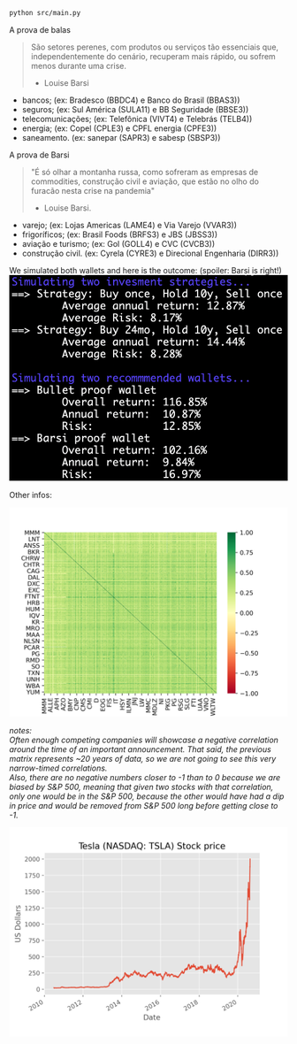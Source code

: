 ```sh
python src/main.py
```

A prova de balas

> São setores perenes, com produtos ou serviços tão essenciais que, 
> independentemente do cenário, recuperam mais rápido, ou sofrem menos durante 
> uma crise. 
> - Louise Barsi

- bancos;               (ex: Bradesco (BBDC4) e Banco do Brasil (BBAS3))
- seguros;              (ex: Sul América (SULA11) e BB Seguridade (BBSE3))
- telecomunicações;     (ex: Telefônica (VIVT4) e Telebrás (TELB4))
- energia;              (ex: Copel (CPLE3) e CPFL energia (CPFE3))
- saneamento.           (ex: sanepar (SAPR3) e sabesp (SBSP3))


A prova de Barsi
> "É só olhar a montanha russa, como sofreram as empresas de commodities, 
> construção civil e aviação, que estão no olho do furacão nesta crise na 
> pandemia"
> - Louise Barsi.

- varejo;               (ex: Lojas Americas (LAME4) e Via Varejo (VVAR3))
- frigoríficos;         (ex: Brasil Foods (BRFS3) e JBS (JBSS3))
- aviação e turismo;    (ex: Gol (GOLL4) e CVC (CVCB3))
- construção civil.     (ex: Cyrela (CYRE3) e Direcional Engenharia (DIRR3))

We simulated both wallets and here is the outcome: (spoiler: Barsi is right!)
![Simulating Barsi's wallets](static/terminal_ss.png)


Other infos:

![S&P500 correlation matrix](static/sp500_correlation_matrix.png)

_notes:_   
_Often enough competing companies will showcase a negative correlation
around the time of an important announcement. That said, the previous matrix
represents ~20 years of data, so we are not going to see this very narrow-timed
correlations._     
_Also, there are no negative numbers closer to -1 than to 0 because
we are biased by S&P 500, meaning that given two stocks with that correlation,
only one would be in the S&P 500, because the other would have had a dip in
price and would be removed from S&P 500 long before getting close to -1._

![Tesla (NASDAQ: TSLA) Stock price (US Dollars) 2010-2020](static/tslaplot.png)





